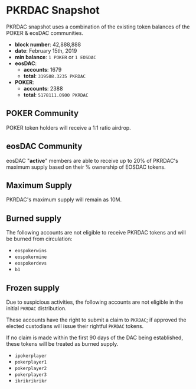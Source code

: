 # PKRDAC Snapshot

PKRDAC snapshot uses a combination of the existing token balances of the POKER & eosDAC communities.

- **block number**: 42,888,888
- **date**: February 15th, 2019
- **min balance**: `1 POKER` or `1 EOSDAC`
- **eosDAC**:
    - **accounts**: 1679
    - **total**: `319508.3235 PKRDAC`
- **POKER**:
    - **accounts**: 2388
    - **total**: `5178111.0900 PKRDAC`

## POKER Community

POKER token holders will receive a 1:1 ratio airdrop.

## eosDAC Community

eosDAC "**active**" members are able to receive up to 20% of PKRDAC's maximum supply based on their % ownership of EOSDAC tokens.

## Maximum Supply

PKRDAC's maximum supply will remain as 10M.

## Burned supply

The following accounts are not eligible to receive PKRDAC tokens and will be burned from circulation:

- `eospokerwins`
- `eospokermine`
- `eospokerdevs`
- `b1`

## Frozen supply

Due to suspicious activities, the following accounts are not eligible in the initial `PKRDAC` distribution.

These accounts have the right to submit a claim to `PKRDAC`; if approved the elected custodians will issue their rightful `PKRDAC` tokens.

If no claim is made within the first 90 days of the DAC being established, these tokens will be treated as burned supply.

- `ipokerplayer`
- `pokerplayer1`
- `pokerplayer2`
- `pokerplayer3`
- `ikrikrikrikr`
